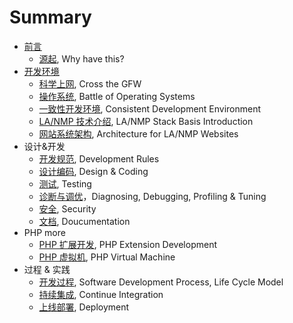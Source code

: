 # Summary
* [前言](preface/README.md)
    * [源起](preface/why.md), Why have this?
* [开发环境](environment/README.md)
    * [科学上网](environment/cross-the-gfw.md), Cross the GFW
    * [操作系统](environment/operating-system.md), Battle of Operating Systems
    * [一致性开发环境](environment/consistent-environment.md), Consistent Development Environment
    * [LA/NMP 技术介绍](environment/lanmp-stack.md), LA/NMP Stack Basis Introduction
    * [网站系统架构](environment/website-architecture.md), Architecture for LA/NMP Websites
* 设计&开发
    * [开发规范](rules.md), Development Rules
    * [设计编码](coding.md), Design & Coding
    * [测试](testing.md), Testing
    * [诊断与调优](debugging.md)，Diagnosing, Debugging, Profiling & Tuning
    * [安全](security.md), Security
    * [文档](documentation.md), Doucumentation
* PHP more
    * [PHP 扩展开发](php-extension.md), PHP Extension Development
    * [PHP 虚拟机](php-vm.md), PHP Virtual Machine
* 过程 & 实践
    * [开发过程](life-cycle-model.md), Software Development Process, Life Cycle Model
    * [持续集成](ci.md), Continue Integration
    * [上线部署](deployment.md), Deployment